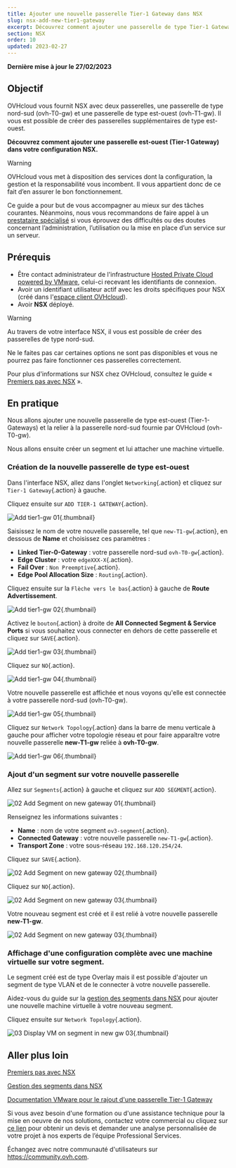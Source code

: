 ```yaml
---
title: Ajouter une nouvelle passerelle Tier-1 Gateway dans NSX
slug: nsx-add-new-tier1-gateway
excerpt: Découvrez comment ajouter une passerelle de type Tier-1 Gateway dans votre configuration NSX
section: NSX
order: 10
updated: 2023-02-27
---
```


**Dernière mise à jour le 27/02/2023**

## Objectif

OVHcloud vous fournit NSX avec deux passerelles, une passerelle de type nord-sud (ovh-T0-gw) et une passerelle de type est-ouest (ovh-T1-gw). Il vous est possible de créer des passerelles supplémentaires de type est-ouest.

**Découvrez comment ajouter une passerelle est-ouest (Tier-1 Gateway) dans votre configuration NSX.**

> [!warning]
> OVHcloud vous met à disposition des services dont la configuration, la gestion et la responsabilité vous incombent. Il vous appartient donc de ce fait d’en assurer le bon fonctionnement.
>
> Ce guide a pour but de vous accompagner au mieux sur des tâches courantes. Néanmoins, nous vous recommandons de faire appel à un [prestataire spécialisé](https://partner.ovhcloud.com/fr/) si vous éprouvez des difficultés ou des doutes concernant l’administration, l’utilisation ou la mise en place d’un service sur un serveur.
>

## Prérequis

- Être contact administrateur de l'infrastructure [Hosted Private Cloud powered by VMware](https://www.ovhcloud.com/fr-ca/enterprise/products/hosted-private-cloud/), celui-ci recevant les identifiants de connexion.
- Avoir un identifiant utilisateur actif avec les droits spécifiques pour NSX (créé dans l'[espace client OVHcloud](https://ca.ovh.com/auth/?action=gotomanager&from=https://www.ovh.com/ca/fr/&ovhSubsidiary=qc)).
- Avoir **NSX** déployé.

> [!warning]
> Au travers de votre interface NSX, il vous est possible de créer des passerelles de type nord-sud.
>
> Ne le faites pas car certaines options ne sont pas disponibles et vous ne pourrez pas faire fonctionner ces passerelles correctement. 

Pour plus d'informations sur NSX chez OVHcloud, consultez le guide « [Premiers pas avec NSX](https://docs.ovh.com/ca/fr/private-cloud/nsx-first-steps/) ».

## En pratique

Nous allons ajouter une nouvelle passerelle de type est-ouest (Tier-1-Gateways) et la relier à la passerelle nord-sud fournie par OVHcloud (ovh-T0-gw).

Nous allons ensuite créer un segment et lui attacher une machine virtuelle. 

### Création de la nouvelle passerelle de type est-ouest

Dans l'interface NSX, allez dans l'onglet `Networking`{.action} et cliquez sur `Tier-1 Gateway`{.action} à gauche.

Cliquez ensuite sur `ADD TIER-1 GATEWAY`{.action}.

![Add tier1-gw 01](images/01-add-tier1-gw01.png){.thumbnail}

Saisissez le nom de votre nouvelle passerelle, tel que `new-T1-gw`{.action}, en dessous de **Name** et choisissez ces paramètres :

- **Linked Tier-0-Gateway** : votre passerelle nord-sud `ovh-T0-gw`{.action}.
- **Edge Cluster** : votre `edgeXXX-X`{.action}.
- **Fail Over** : `Non Preemptive`{.action}.
- **Edge Pool Allocation Size** : `Routing`{.action}.

Cliquez ensuite sur la `Flèche vers le bas`{.action} à gauche de **Route Advertissement**.

![Add tier1-gw 02](images/01-add-tier1-gw02.png){.thumbnail}

Activez le `bouton`{.action} à droite de **All Connected Segment & Service Ports** si vous souhaitez vous connecter en dehors de cette passerelle et cliquez sur `SAVE`{.action}.

![Add tier1-gw 03](images/01-add-tier1-gw03.png){.thumbnail}

Cliquez sur `NO`{.action}.

![Add tier1-gw 04](images/01-add-tier1-gw04.png){.thumbnail}

Votre nouvelle passerelle est affichée et nous voyons qu'elle est connectée à votre passerelle nord-sud (ovh-T0-gw).

![Add tier1-gw 05](images/01-add-tier1-gw05.png){.thumbnail}

Cliquez sur `Network Topology`{.action} dans la barre de menu verticale à gauche pour afficher votre topologie réseau et pour faire apparaître votre nouvelle passerelle **new-T1-gw** reliée à **ovh-T0-gw**.

![Add tier1-gw 06](images/01-add-tier1-gw06.png){.thumbnail}

### Ajout d'un segment sur votre nouvelle passerelle

Allez sur `Segments`{.action} à gauche et cliquez sur `ADD SEGMENT`{.action}.

![02 Add Segment on new gateway 01](images/02-add-segment-on-new-gw01.png){.thumbnail}

Renseignez les informations suivantes : 

* **Name** : nom de votre segment `ov3-segment`{.action}.
* **Connected Gateway** : votre nouvelle passerelle `new-T1-gw`{.action}.
* **Transport Zone** : votre sous-réseau `192.168.120.254/24`.

Cliquez sur `SAVE`{.action}.

![02 Add Segment on new gateway 02](images/02-add-segment-on-new-gw02.png){.thumbnail}

Cliquez sur `NO`{.action}.

![02 Add Segment on new gateway 03](images/02-add-segment-on-new-gw03.png){.thumbnail}

Votre nouveau segment est créé et il est relié à votre nouvelle passerelle **new-T1-gw**. 

![02 Add Segment on new gateway 03](images/02-add-segment-on-new-gw03.png){.thumbnail}

### Affichage d'une configuration complète avec une machine virtuelle sur votre segment.

Le segment créé est de type Overlay mais il est possible d'ajouter un segment de type VLAN et de le connecter à votre nouvelle passerelle.

Aidez-vous du guide sur la [gestion des segments dans NSX](https://docs.ovh.com/ca/fr/private-cloud/nsx-segment-management/) pour ajouter une nouvelle machine virtuelle à votre nouveau segment. 

Cliquez ensuite sur `Network Topology`{.action}.

![03 Display VM on segment in new gw 03](images/03-display-vm-on-segment-in-new-gw01.png){.thumbnail}

## Aller plus loin

[Premiers pas avec NSX](https://docs.ovh.com/ca/fr/private-cloud/nsx-first-steps/)

[Gestion des segments dans NSX](https://docs.ovh.com/ca/fr/private-cloud/nsx-segment-management/)

[Documentation VMware pour le rajout d'une passerelle Tier-1 Gateway](https://docs.vmware.com/fr/VMware-NSX-T-Data-Center/3.2/administration/GUID-EEBA627A-0860-477A-95A7-7645BA562D62.html)

Si vous avez besoin d'une formation ou d'une assistance technique pour la mise en oeuvre de nos solutions, contactez votre commercial ou cliquez sur [ce lien](https://www.ovhcloud.com/fr-ca/professional-services/) pour obtenir un devis et demander une analyse personnalisée de votre projet à nos experts de l’équipe Professional Services.

Échangez avec notre communauté d'utilisateurs sur <https://community.ovh.com>.


